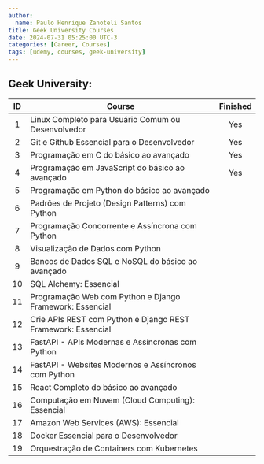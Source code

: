 ```yaml
---
author:
  name: Paulo Henrique Zanoteli Santos
title: Geek University Courses
date: 2024-07-31 05:25:00 UTC-3
categories: [Career, Courses]
tags: [udemy, courses, geek-university]
---
```


## Geek University:

| ID | Course                                                       | Finished |
|:--:|--------------------------------------------------------------|:--------:|
| 1  | Linux Completo para Usuário Comum ou Desenvolvedor           |   Yes    |
| 2  | Git e Github Essencial para o Desenvolvedor                  |   Yes    |
| 3  | Programação em C do básico ao avançado                       |   Yes    |
| 4  | Programação em JavaScript do básico ao avançado              |   Yes    |
| 5  | Programação em Python do básico ao avançado                  |          |
| 6  | Padrões de Projeto (Design Patterns) com Python              |          |
| 7  | Programação Concorrente e Assíncrona com Python              |          |
| 8  | Visualização de Dados com Python                             |          |
| 9  | Bancos de Dados SQL e NoSQL do básico ao avançado            |          |
| 10 | SQL Alchemy: Essencial                                       |          |
| 11 | Programação Web com Python e Django Framework: Essencial     |          |
| 12 | Crie APIs REST com Python e Django REST Framework: Essencial |          |
| 13 | FastAPI - APIs Modernas e Assíncronas com Python             |          |
| 14 | FastAPI - Websites Modernos e Assíncronos com Python         |          |
| 15 | React Completo do básico ao avançado                         |          |
| 16 | Computação em Nuvem (Cloud Computing): Essencial             |          |
| 17 | Amazon Web Services (AWS): Essencial                         |          |
| 18 | Docker Essencial para o Desenvolvedor                        |          |
| 19 | Orquestração de Containers com Kubernetes                    |          |
